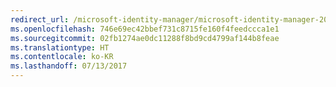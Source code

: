 ```yaml
---
redirect_url: /microsoft-identity-manager/microsoft-identity-manager-2016-upgrade-from-fim-2010-r2
ms.openlocfilehash: 746e69ec42bbef731c8715fe160f4feedccca1e1
ms.sourcegitcommit: 02fb1274ae0dc11288f8bd9cd4799af144b8feae
ms.translationtype: HT
ms.contentlocale: ko-KR
ms.lasthandoff: 07/13/2017
---
```

